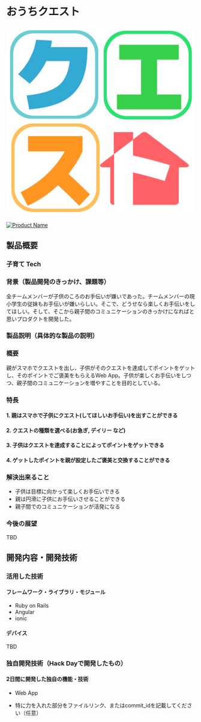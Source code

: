 # おうちクエスト
![おうちくえすと](quest1.png)

[![Product Name](image.png)](https://www.youtube.com/watch?v=G5rULR53uMk)

## 製品概要
### 子育て Tech

### 背景（製品開発のきっかけ、課題等）
全チームメンバーが子供のころのお手伝いが嫌いであった。チームメンバーの現小学生の従妹もお手伝いが嫌いらしい。そこで、どうせなら楽しくお手伝いをしてほしい。そして、そこから親子間のコミュニケーションのきっかけになればと思いプロダクトを開発した。


### 製品説明（具体的な製品の説明）

### 概要
親がスマホでクエストを出し、子供がそのクエストを達成してポイントをゲットし、そのポイントでご褒美をもらえるWeb App。子供が楽しくお手伝いをしつつ、親子間のコミュニケーションを増やすことを目的としている。

### 特長

#### 1. 親はスマホで子供にクエスト(してほしいお手伝い)を出すことができる

#### 2. クエストの種類を選べる(お急ぎ, デイリー など)

#### 3. 子供はクエストを達成することによってポイントをゲットできる

#### 4. ゲットしたポイントを親が設定したご褒美と交換することができる

### 解決出来ること
* 子供は目標に向かって楽しくお手伝いできる
* 親は円滑に子供にお手伝いさせることができる
* 親子間でのコミュニケーションが活発になる

### 今後の展望
TBD


## 開発内容・開発技術
### 活用した技術

#### フレームワーク・ライブラリ・モジュール
* Ruby on Rails
* Angular
* ionic

#### デバイス
TBD 


### 独自開発技術（Hack Dayで開発したもの）
#### 2日間に開発した独自の機能・技術
* Web App

* 特に力を入れた部分をファイルリンク、またはcommit_idを記載してください（任意）